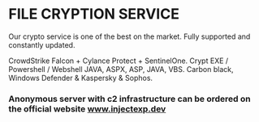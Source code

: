# FILE CRYPTION SERVICE

Our crypto service is one of the best on the market.
Fully supported and constantly updated.

CrowdStrike Falcon + Cylance Protect + SentinelOne. Crypt EXE / Powershell / Webshell JAVA, ASPX, ASP,  JAVA, VBS. Carbon black, Windows Defender & Kaspersky & Sophos.

### Anonymous server with c2 infrastructure can be ordered on the official website www.injectexp.dev
